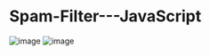 ﻿# Spam-Filter---JavaScript
![image](https://github.com/user-attachments/assets/e2307120-2749-4462-a270-ff8e808a30a3)
![image](https://github.com/user-attachments/assets/3f73478e-bbb0-4436-b1c5-84fc9e78eedf)
